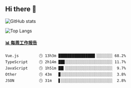 ## Hi there 👋

![GitHub stats](https://github-readme-stats.orilight.top/api?username=orilights)

![Top Langs](https://github-readme-stats.orilight.top/api/top-langs/?username=orilights&layout=compact)

<!-- waka-box start -->
#### <a href="https://gist.github.com/92c8d5b388768c10efcba86e82b7c4fb" target="_blank">📊 每周工作报告</a>
```text
Vue.js         🕓 13h3m ████████████████▎░░░░░░░ 68.2%
TypeScript     🕓 2h14m ██▊░░░░░░░░░░░░░░░░░░░░░ 11.7%
JavaScript     🕓 1h51m ██▎░░░░░░░░░░░░░░░░░░░░░  9.7%
Other          🕓 43m   ▉░░░░░░░░░░░░░░░░░░░░░░░  3.8%
JSON           🕓 31m   ▋░░░░░░░░░░░░░░░░░░░░░░░  2.8%
```
<!-- Powered by https://github.com/journey-ad/waka-box-go . -->
<!-- waka-box end -->
